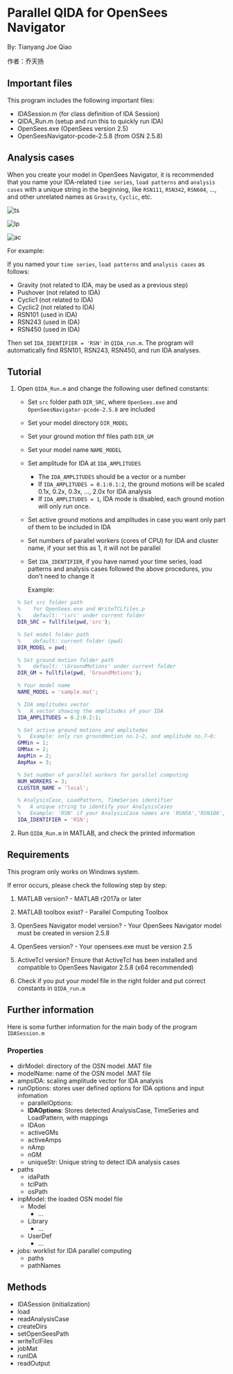 # Parallel QIDA for OpenSees Navigator

By: Tianyang Joe Qiao 

作者：乔天扬


## Important files

This program includes the following important files:

- IDASession.m      (for class definition of IDA Session)
- QIDA_Run.m        (setup and run this to quickly run IDA)
- OpenSees.exe      (OpenSees version 2.5)
- OpenSeesNavigator-pcode-2.5.8    (from OSN 2.5.8)



## Analysis cases

When you create your model in OpenSees Navigator, it is recommended that you name your IDA-related `time series`, `load patterns` and `analysis cases` with a unique string in the beginning, like `RSN111`, `RSN342`, `RSN604`, ..., and other unrelated names as `Gravity`, `Cyclic`, etc.

![ts](https://github.com/qiaotyqiaoty/Parallel-QIDA/blob/master/fig/ts-1.png)

![lp](https://github.com/qiaotyqiaoty/Parallel-QIDA/blob/master/fig/lp-1.png)

![ac](https://github.com/qiaotyqiaoty/Parallel-QIDA/blob/master/fig/ac-1.png)


For example:

If you named your `time series`, `load patterns` and `analysis cases` as follows:

- Gravity    (not related to IDA, may be used as a previous step)
- Pushover    (not related to IDA)
- Cyclic1    (not related to IDA)
- Cyclic2    (not related to IDA)
- RSN101       (used in IDA)
- RSN243       (used in IDA)
- RSN450       (used in IDA)


Then set `IDA_IDENTIFIER = 'RSN'` in `QIDA_run.m`. The program will automatically find RSN101, RSN243, RSN450, and run IDA analyses.



## Tutorial

1. Open `QIDA_Run.m` and change the following user defined constants:

   - Set `src` folder path `DIR_SRC`, where `OpenSees.exe` and `OpenSeesNavigator-pcode-2.5.8` are included
   - Set your model directory `DIR_MODEL`
   - Set your ground motion thf files path `DIR_GM`
   - Set your model name `NAME_MODEL`
   - Set amplitude for IDA at `IDA_AMPLITUDES`
     - The `IDA_AMPLITUDES` should be a vector or a number
     - If `IDA_AMPLITUDES = 0.1:0.1:2`, the ground motions will be scaled 0.1x, 0.2x, 0.3x, ..., 2.0x for IDA analysis
     - If `IDA_AMPLITUDES = 1`, IDA mode is disabled, each ground motion will only run once.
   - Set active ground motions and amplitudes in case you want only part of them to be included in IDA
   - Set numbers of parallel workers (cores of CPU) for IDA and cluster name, if your set this as 1, it will not be parallel
   - Set `IDA_IDENTIFIER`, if you have named your time series, load patterns and analysis cases followed the above procedures, you don't need to change it
     
     Example:

   ```matlab
   % Set src folder path
   %    for OpenSees.exe and WriteTCLfiles.p
   %    default: '\src' under current folder
   DIR_SRC = fullfile(pwd,'src');

   % Set model folder path
   %    default: current folder (pwd)
   DIR_MODEL = pwd;

   % Set ground motion folder path
   %    default: '\GroundMotions' under current folder
   DIR_GM = fullfile(pwd, 'GroundMotions');

   % Your model name
   NAME_MODEL = 'sample.mat';

   % IDA amplitudes vector
   %   A vector showing the amplitudes of your IDA
   IDA_AMPLITUDES = 0.2:0.2:1;

   % Set active ground motions and amplitudes
   %   Example: only run groundmotion no.1~2, and amplitude no.7~8:
   GMMin = 1;
   GMMax = 2;
   AmpMin = 2;
   AmpMax = 3;

   % Set number of parallel workers for parallel computing
   NUM_WORKERS = 3;
   CLUSTER_NAME = 'local';

   % AnalysisCase, LoadPattern, TimeSeries identifier
   %   A unique string to identify your AnalysisCases
   %   Example: 'RSN' if your AnalysisCase names are 'RSN56','RSN106', ...
   IDA_IDENTIFIER = 'RSN';
   ```

2. Run `QIDA_Run.m` in MATLAB, and check the printed information



## Requirements

This program only works on Windows system.

If error occurs, please check the following step by step:

1. MATLAB version? - MATLAB r2017a or later

2. MATLAB toolbox exist? - Parallel Computing Toolbox

3. OpenSees Navigator model version? - Your OpenSees Navigator model must be created in version 2.5.8

4. OpenSees version? - Your opensees.exe must be version 2.5

5. ActiveTcl version? Ensure that ActiveTcl has been installed and compatible to OpenSees Navigator 2.5.8 (x64 recommended)

6. Check if you put your model file in the right folder and put correct constants in `QIDA_run.m`



## Further information

Here is some further information for the main body of the program `IDASession.m`

### Properties

- dirModel:  directory of the OSN model .MAT file
- modelName:  name of the OSN model .MAT file
- ampsIDA: scaling amplitude vector for IDA analysis
- runOptions:  stores user defined options for IDA options and input infomation
  - parallelOptions: 
  - **IDAOptions**:  Stores detected AnalysisCase, TimeSeries and LoadPattern, with mappings
  - IDAon
  - activeGMs
  - activeAmps
  - nAmp
  - nGM
  - uniqueStr:   Unique string to detect IDA analysis cases
- paths
  - idaPath
  - tclPath
  - osPath
- inpModel:   the loaded OSN model file
  - Model
    - ...
  - Library
    - ...
  - UserDef
    - ...
- jobs:   worklist for IDA parallel computing
  - paths
  - pathNames



## Methods

- IDASession (initialization)
- load
- readAnalysisCase
- createDirs
- setOpenSeesPath
- writeTclFiles
- jobMat
- runIDA
- readOutput
